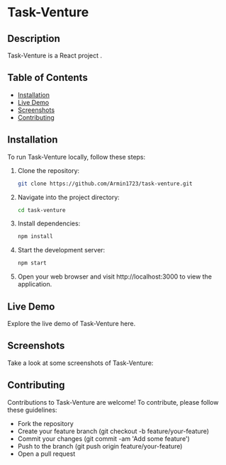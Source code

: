 # Task-Venture

## Description
Task-Venture is a React project .

## Table of Contents
- [Installation](#installation)
- [Live Demo](#live-demo)
- [Screenshots](#screenshots)
- [Contributing](#contributing)

## Installation
To run Task-Venture locally, follow these steps:

1. Clone the repository:
   ```sh
   git clone https://github.com/Armin1723/task-venture.git
   ```
2. Navigate into the project directory:

    ```sh
    cd task-venture
    ```

3. Install dependencies:

    ```sh
    npm install
    ```

4. Start the development server:

    ```sh
    npm start
    ```

5. Open your web browser and visit http://localhost:3000 to view the application.

## Live Demo

Explore the live demo of Task-Venture here.

## Screenshots

Take a look at some screenshots of Task-Venture:



## Contributing

Contributions to Task-Venture are welcome! To contribute, please follow these guidelines:

- Fork the repository
- Create your feature branch (git checkout -b feature/your-feature)
- Commit your changes (git commit -am 'Add some feature')
- Push to the branch (git push origin feature/your-feature)
- Open a pull request